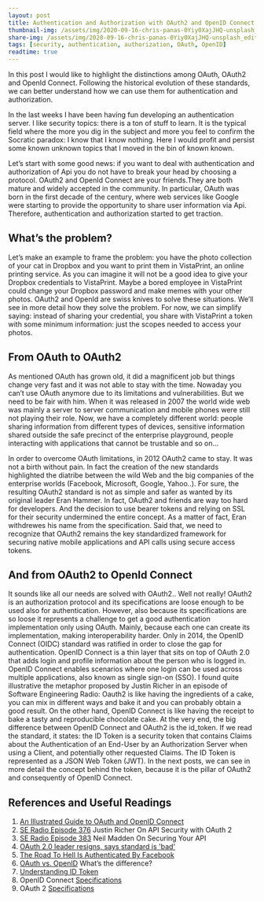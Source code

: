 ```yaml
---
layout: post
title: Authentication and Authorization with OAuth2 and OpenID Connect
thumbnail-img: /assets/img/2020-09-16-chris-panas-0Yiy0XajJHQ-unsplash_edited.jpg
share-img: /assets/img/2020-09-16-chris-panas-0Yiy0XajJHQ-unsplash_edited.jpg
tags: [security, authentication, authorization, OAuth, OpenID]
readtime: true
---
```

In this post I would like to highlight the distinctions among OAuth, OAuth2 and OpenId Connect. Following the historical evolution of these standards, we can better understand how we can use them for authentication and authorization.

In the last weeks I have been having fun developing an authentication server. I like security topics: there is a ton of stuff to learn. It is the typical field where the more you dig in the subject and more you feel to confirm the Socratic paradox: I know that I know nothing. Here I would profit and persist some known unknown topics that I moved in the bin of known known. 

Let’s start with some good news: if you want to deal with authentication and authorization of Api you do not have to break your head by choosing a protocol. OAuth2 and OpenId Connect are your friends.They are both mature and widely accepted in the community.
In particular, OAuth was born in the first decade of the century, where web services like Google were starting to provide the opportunity to share user information via Api. Therefore, authentication and authorization started to get traction. 

## What’s the problem?

Let’s make an example to frame the problem: you have the photo collection of your cat in Dropbox and you want to print them in VistaPrint, an online printing service. As you can imagine it will not be a good idea to give your Dropbox credentials to VistaPrint. Maybe a bored employee in VistaPrint could change your Dropbox password and make memes with your other photos. OAuth2 and OpenId are swiss knives to solve these situations. We’ll see in more detail how they solve the problem. For now, we can simplify saying: instead of sharing your credential, you share with VistaPrint a token with some minimum information: just the scopes needed to access your photos.

## From OAuth to OAuth2

As mentioned OAuth has grown old, it did a magnificent job but things change very fast and it was not able to stay with the time. Nowaday you can’t use OAuth anymore due to its limitations and vulnerabilities. But we need to be fair with him. When it was released in 2007 the world wide web was mainly a server to server communication and mobile phones were still not playing their role. Now, we have a completely different world: people sharing information from different types of devices, sensitive information shared outside the safe precinct of the enterprise playground, people interacting with applications that cannot be trustable and so on...

In order to overcome OAuth limitations, in 2012 OAuth2 came to stay. It was not a birth without pain. In fact the creation of the new standards highlighted the diatribe between the wild Web and the big companies of the enterprise worlds (Facebook, Microsoft, Google, Yahoo..). For sure, the resulting OAuth2 standard is not as simple and safer as wanted by its original leader Eran Hammer. In fact, OAuth2 and friends are way too hard for developers. And the decision to use bearer tokens and relying on SSL for their security undermined the entire concept. As a matter of fact, Eran withdrewes his name from the specification. Said that, we need to recognize that OAuth2 remains the key standardized framework for securing native mobile applications and API calls using secure access tokens.

## And from OAuth2 to OpenId Connect

It sounds like all our needs are solved with OAuth2.. Well not really! OAuth2 is an authorization protocol and its specifications are loose enough to be used also for authentication. However, also because its specifications are so loose it represents a challenge to get a good authentication implementation only using OAuth. Mainly, because each one can create its implementation, making interoperability harder. Only in 2014, the OpenID Connect (OIDC) standard was ratified in order to close the gap for authentication. OpenID Connect is a thin layer that sits on top of OAuth 2.0 that adds login and profile information about the person who is logged in. OpenID Connect enables scenarios where one login can be used across multiple applications, also known as single sign-on (SSO). I found quite illustrative the metaphor proposed by Justin Richer in an episode of Software Engineering Radio: Oauth2 is like having the ingredients of a cake, you can mix in different ways and bake it and you can probably obtain a good result. On the other hand, OpenID Connect is like having the receipt to bake a tasty and reproducible chocolate cake.
At the very end, the big difference between OpenID Connect and OAuth2 is the id_token. If we read the standard, it states: the ID Token is a security token that contains Claims about the Authentication of an End-User by an Authorization Server when using a Client, and potentially other requested Claims. The ID Token is represented as a JSON Web Token (JWT). In the next posts, we can see in more detail the concept behind the token, because it is the pillar of OAuth2 and consequently of OpenID Connect.

## References and Useful Readings 

1. [An Illustrated Guide to OAuth and OpenID Connect](https://developer.okta.com/blog/2019/10/21/illustrated-guide-to-oauth-and-oidc)
2. [SE Radio Episode 376](https://www.se-radio.net/2019/08/episode-376-justin-richer-on-api-security-with-oauth-2/) Justin Richer On API Security with OAuth 2
3. [SE Radio Episode 383](https://www.se-radio.net/2019/10/episode-383-neil-madden-on-securing-your-api/) Neil Madden On Securing Your API
4. [OAuth 2.0 leader resigns, says standard is 'bad'](https://www.cnet.com/news/oauth-2-0-leader-resigns-says-standard-is-bad/)
5. [The Road To Hell Is Authenticated By Facebook](https://www.darkreading.com/risk/the-road-to-hell-is-authenticated-by-facebook/d/d-id/1139181)
6. [OAuth vs. OpenID](https://www.gluu.org/blog/oauth-vs-openid-whats-the-difference/) What’s the difference?
7. [Understanding ID Token](https://medium.com/@darutk/understanding-id-token-5f83f50fa02e)
8. OpenID Connect [Specifications](https://openid.net/developers/specs/)
9. OAuth 2 [Specifications](https://tools.ietf.org/html/rfc6749)